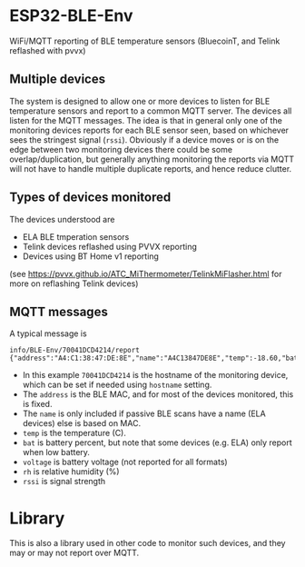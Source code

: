 # ESP32-BLE-Env

WiFi/MQTT reporting of BLE temperature sensors (BluecoinT, and Telink reflashed with pvvx)

## Multiple devices

The system is designed to allow one or more devices to listen for BLE temperature sensors and report to a common MQTT server. The devices all listen for the MQTT messages. The idea is that in general only one of the monitoring devices reports for each BLE sensor seen, based on whichever sees the stringest signal (`rssi`). Obviously if a device moves or is on the edge between two monitoring devices there could be some overlap/duplication, but generally anything monitoring the reports via MQTT will not have to handle multiple duplicate reports, and hence reduce clutter.

## Types of devices monitored

The devices understood are

* ELA BLE tmperation sensors
* Telink devices reflashed using PVVX reporting
* Devices using BT Home v1 reporting

(see https://pvvx.github.io/ATC_MiThermometer/TelinkMiFlasher.html for more on reflashing Telink devices)

## MQTT messages

A typical message is

```
info/BLE-Env/70041DCD4214/report {"address":"A4:C1:38:47:DE:8E","name":"A4C13847DE8E","temp":-18.60,"bat":45,"voltage":2.520,"rh":52.78,"rssi":-63}
```

* In this example `70041DCD4214` is the hostname of the monitoring device, which can be set if needed using `hostname` setting.
* The `address` is the BLE MAC, and for most of the devices monitored, this is fixed.
* The `name` is only included if passive BLE scans have a name (ELA devices) else is based on MAC.
* `temp` is the temperature (C).
* `bat` is battery percent, but note that some devices (e.g. ELA) only report when low battery.
* `voltage` is battery voltage (not reported for all formats)
* `rh` is relative humidity (%)
* `rssi` is signal strength

# Library

This is also a library used in other code to monitor such devices, and they may or may not report over MQTT.